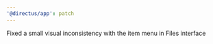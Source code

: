 ```yaml
---
'@directus/app': patch
---
```


Fixed a small visual inconsistency with the item menu in Files interface
